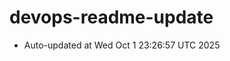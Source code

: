 # devops-readme-update
<!--START_SECTION:activity-->
- Auto-updated at Wed Oct  1 23:26:57 UTC 2025
<!--END_SECTION:activity-->

